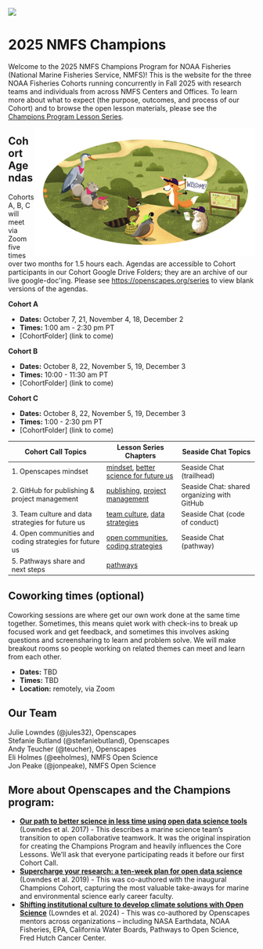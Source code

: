 
<a align="left" href="https://github.com/nmfs-openscapes/2025-nmfs-champions"><img src="https://github.githubassets.com/images/modules/logos_page/GitHub-Mark.png" width="35px"/></a>

# 2025 NMFS Champions

Welcome to the 2025 NMFS Champions Program for NOAA Fisheries (National Marine Fisheries Service, NMFS)! This is the website for the three NOAA Fisheries Cohorts running concurrently in Fall 2025 with research teams and individuals from across NMFS Centers and Offices. To learn more about what to expect
(the purpose, outcomes, and process of our Cohort) and to browse the
open lesson materials, please see the [Champions Program Lesson
Series](https://openscapes.github.io/series).

<img src="horst-champions-trailhead.png" align="right" width="450">

## Cohort Agendas

Cohorts A, B, C will meet via Zoom five times over two months for 1.5
hours each. Agendas are accessible to Cohort participants in our Cohort Google
Drive Folders; they are an archive of our live google-doc'ing. Please see
<https://openscapes.org/series> to view blank versions of the agendas.

**Cohort A**
- **Dates:** October 7, 21, November 4, 18, December 2
- **Times:** 1:00 am - 2:30 pm PT
- [CohortFolder] (link to come)

**Cohort B**
- **Dates:** October 8, 22, November 5, 19, December 3
- **Times:** 10:00 - 11:30 am PT
- [CohortFolder] (link to come)

**Cohort C**
- **Dates:** October 8, 22, November 5, 19, December 3
- **Times:** 1:00 - 2:30 pm PT
- [CohortFolder] (link to come)


| Cohort Call Topics | Lesson Series Chapters | Seaside Chat Topics |
|----|----|----|
| 1\. Openscapes mindset | [mindset](https://openscapes.github.io/series/mindset), [better science for future us](https://openscapes.github.io/series/core-lessons/better-science) | Seaside Chat (trailhead) |
| 2\. GitHub for publishing & project management | [publishing](https://openscapes.github.io/series/github-pub), [project management](https://openscapes.github.io/series/github-issues) | Seaside Chat: shared organizing with GitHub |
| 3\. Team culture and data strategies for future us | [team culture](https://openscapes.github.io/series/team-culture), [data strategies](https://openscapes.github.io/series/core-lessons/data-strategies) | Seaside Chat (code of conduct) |
| 4\. Open communities and coding strategies for future us | [open communities](https://openscapes.github.io/series/core-lessons/communities), [coding strategies](https://openscapes.github.io/series/core-lessons/coding-strategies) | Seaside Chat (pathway) |
| 5\. Pathways share and next steps | [pathways](https://openscapes.github.io/series/core-lessons/pathways) |  |

<!---TODO: link to issues labeled 'digest'. 
Note result will be empty until after first call digest is posted.
&#10;[**Cohort Call Digests**](issues)
--->

## Coworking times (optional)

Coworking sessions are where get our own work done at the same time
together. Sometimes, this means quiet work with check-ins to break up
focused work and get feedback, and sometimes this involves asking
questions and screensharing to learn and problem solve. We will make
breakout rooms so people working on related themes can meet and learn
from each other.

- **Dates:** TBD
- **Times:** TBD
- **Location:** remotely, via Zoom

## Our Team

Julie Lowndes (@jules32), Openscapes  
Stefanie Butland (@stefaniebutland), Openscapes  
Andy Teucher (@teucher), Openscapes  
Eli Holmes (@eeholmes), NMFS Open Science  
Jon Peake (@jonpeake), NMFS Open Science  


## More about Openscapes and the Champions program:

- [**Our path to better science in less time using open data science
  tools**](https://ohi-science.org/betterscienceinlesstime/article) (Lowndes et
  al. 2017) - This describes a marine science team’s transition to open
  collaborative teamwork. It was the original inspiration for creating
  the Champions Program and heavily influences the Core Lessons. We’ll
  ask that everyone participating reads it before our first Cohort Call.
- [**Supercharge your research: a ten-week plan for open data
  science**](https://openscapes.github.io/supercharge-research/)
  (Lowndes et al. 2019) - This was co-authored with the inaugural
  Champions Cohort, capturing the most valuable take-aways for marine
  and environmental science early career faculty.
- [**Shifting institutional culture to develop climate solutions with
  Open
  Science**](https://onlinelibrary.wiley.com/doi/10.1002/ece3.11341)
  (Lowndes et al. 2024) - This was co-authored by Openscapes mentors
  across organizations – including NASA Earthdata, NOAA Fisheries, EPA,
  California Water Boards, Pathways to Open Science, Fred Hutch Cancer
  Center.
